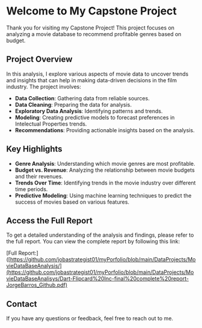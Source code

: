 # Welcome to My Capstone Project

Thank you for visiting my Capstone Project! This project focuses on analyzing a movie database to recommend profitable genres based on budget.

## Project Overview

In this analysis, I explore various aspects of movie data to uncover trends and insights that can help in making data-driven decisions in the film industry. The project involves:

- **Data Collection**: Gathering data from reliable sources.
- **Data Cleaning**: Preparing the data for analysis.
- **Exploratory Data Analysis**: Identifying patterns and trends.
- **Modeling**: Creating predictive models to forecast preferences in Intelectual Properties trends.
- **Recommendations**: Providing actionable insights based on the analysis.

## Key Highlights

- **Genre Analysis**: Understanding which movie genres are most profitable.
- **Budget vs. Revenue**: Analyzing the relationship between movie budgets and their revenues.
- **Trends Over Time**: Identifying trends in the movie industry over different time periods.
- **Predictive Modeling**: Using machine learning techniques to predict the success of movies based on various features.

## Access the Full Report

To get a detailed understanding of the analysis and findings, please refer to the full report. You can view the complete report by following this link:

[Full Report:] ([https://github.com/jobastrategist01/myPorfolio/blob/main/DataProjects/MovieDataBaseAnalysis/](https://github.com/jobastrategist01/myPorfolio/blob/main/DataProjects/MovieDataBaseAnalisys/Dart-Flipcard%20Inc-final%20complete%20report-JorgeBarros_Github.pdf)

## Contact

If you have any questions or feedback, feel free to reach out to me.


